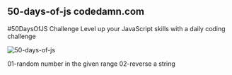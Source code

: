 ## 50-days-of-js codedamn.com

#50DaysOfJS Challenge Level up your JavaScript skills with a daily coding challenge

![50-days-of-js](https://codedamn.com/assets/images/50daysofjs/50daysofJS-og.png)

01-random number in the given range
02-reverse a string
